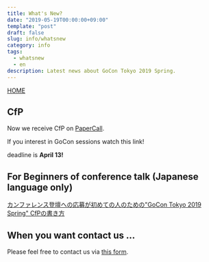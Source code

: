 ```yaml
---
title: What's New?
date: "2019-05-19T00:00:00+09:00"
template: "post"
draft: false
slug: info/whatsnew
category: info
tags: 
  - whatsnew
  - en
description: Latest news about GoCon Tokyo 2019 Spring.  
---
```


[HOME](/pages/home)

## CfP

Now we receive CfP on [PaperCall](https://www.papercall.io/gocon-tokyo-2019).

If you interest in GoCon sessions watch this link!

deadline is __April 13!__

## For Beginners of conference talk (Japanese language only)

[カンファレンス登壇への応募が初めての人のための"GoCon Tokyo 2019 Spring" CfPの書き方](/info/cfp-beginners-ja)

## When you want contact us ...

Please feel free to contact us via [this form](https://goo.gl/forms/h2KlFhUDoFs6rLnh2).